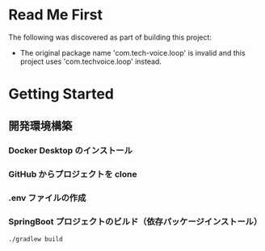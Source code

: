 # Read Me First

The following was discovered as part of building this project:

- The original package name 'com.tech-voice.loop' is invalid and this project uses 'com.techvoice.loop' instead.

# Getting Started

## 開発環境構築

### Docker Desktop のインストール

### GitHub からプロジェクトを clone

### .env ファイルの作成

### SpringBoot プロジェクトのビルド（依存パッケージインストール）

```
./gradlew build
```
